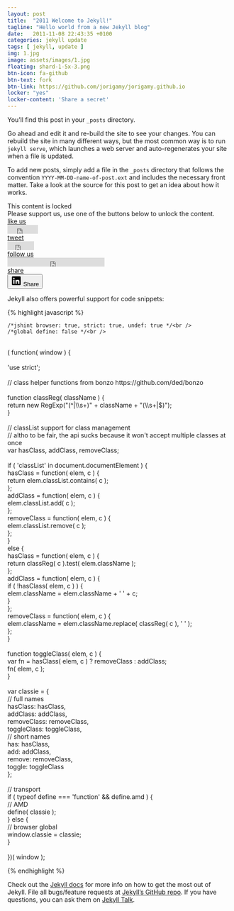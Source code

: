 ```yaml
---
layout: post
title:  "2011 Welcome to Jekyll!"
tagline: "Hello world from a new Jekyll blog"
date:   2011-11-08 22:43:35 +0100
categories: jekyll update
tags: [ jekyll, update ]
img: 1.jpg
image: assets/images/1.jpg
floating: shard-1-5x-3.png
btn-icon: fa-github
btn-text: fork
btn-link: https://github.com/jorigamy/jorigamy.github.io
locker: "yes"
locker-content: 'Share a secret'
---
```

	
You’ll find this post in your `_posts` directory.

<!--more-->

 Go ahead and edit it and re-build the site to see your changes. You can rebuild the site in many different ways, but the most common way is to run `jekyll serve`, which launches a web server and auto-regenerates your site when a file is updated.

To add new posts, simply add a file in the `_posts` directory that follows the convention `YYYY-MM-DD-name-of-post.ext` and includes the necessary front matter. Take a look at the source for this post to get an idea about how it works.

<script>
jQuery(document).ready(function ($) {
   $('.to-lock').sociallocker({
theme: 'flat',
overlap:{
	   position: 'top'
},
	twitter:{
	   follow:{
	      url: 'https://twitter.com/lantoniotrento'
	   }
},
linkedin:{
	   share:{
	      url: 'https://jorigamy.github.io'
	   }
},
buttons:{
	   order: ["facebook-like","twitter-tweet","twitter-follow","linkedin-share"],
	   counters: true,
	   lazy: true
}
   });
});
</script>

<article id="default-usage">
    <section>
        <div class="to-lock onp-sl-content" style="display: none; background-color: #f9f9f9; text-align: center;">
            <div class="header">
                <p><strong>Lorem ipsum dolor sit amet, consectetur adipiscing</strong></p>
                <p>
                    Maecenas sed consectetur tortor. Morbi non vestibulum eros, at posuere nisi praesent consequat.
                </p>
            </div>
            <div class="image">
                <img src="img/image.jpg" alt="Preview image" /><br />
                <i>Aenean vel sodales sem. Morbi et felis eget felis vulputate placerat.</i>
            </div>
            <div class="footer">
                <p>Curabitur a rutrum enim, sit amet ultrices quam. Morbi dui leo, euismod a diam vitae, hendrerit ultricies arcu. Suspendisse tempor ultrices urna ut auctor.</p>
            </div>
        </div>
        <div class="onp-sl onp-sl-mozilla onp-sl-flat onp-sl-social-locker onp-sl-social-buttons-frist onp-sl-contains-single-group onp-sl-social-buttons-enabled onp-sl-no-touch" style="">
            <div class="onp-sl-outer-wrap">
                <div class="onp-sl-inner-wrap">
                    <div class="onp-sl-screen onp-sl-screen-default">
                        <div class="onp-sl-group onp-sl-social-buttons onp-sl-first-group onp-sl-single-group onp-sl-group-index-1 onp-sl-has-counters onp-sl-horizontal onp-sl-lang-en_US">
                            <div class="onp-sl-group-inner-wrap">
                                <div class="onp-sl-text">
                                    <div class="onp-sl-header onp-sl-strong">This content is locked</div>
                                    <div class="onp-sl-message">Please support us, use one of the buttons below to unlock the content.</div>
                                </div>
                                <div class="onp-sl-control onp-sl-facebook-like onp-sl-facebook onp-sl-flip" style="z-index: 50;">
                                    <div class="onp-sl-control-inner-wrap">
                                        <a href="#" class="onp-sl-button-overlay" style="z-index: 50;">
                                            <div class="onp-sl-overlay-back" style="z-index: -1;"></div>
                                            <div class="onp-sl-overlay-front" style="z-index: 1;">
                                                <div class="onp-sl-overlay-icon"></div>
                                                <div class="onp-sl-overlay-line"></div>
                                                <div class="onp-sl-overlay-text">like us</div>
                                            </div>
                                            <div class="onp-sl-overlay-header" style="z-index: 1;"></div>
                                        </a>
                                        <div class="onp-sl-social-button onp-sl-social-button-facebook-like">
                                            <div
                                                data-show-faces="false"
                                                data-send="false"
                                                data-href="https://jorigamy.github.io/jekyll/update/2011/11/08/welcome-to-jekyll.html"
                                                data-font="tahoma"
                                                data-colorscheme="light"
                                                data-layout="button_count"
                                                data-action="like"
                                                class="fb-like fb_iframe_widget"
                                                fb-xfbml-state="rendered"
                                                fb-iframe-plugin-query="action=like&amp;app_id=509727322725898&amp;color_scheme=light&amp;container_width=120&amp;font=tahoma&amp;href=https%3A%2F%2Fjorigamy.github.io%2Fjekyll%2Fupdate%2F2011%2F11%2F08%2Fwelcome-to-jekyll.html&amp;layout=button_count&amp;locale=en_US&amp;sdk=joey&amp;send=false&amp;show_faces=false"
                                            >
                                                <span style="vertical-align: bottom; width: 69px; height: 20px;">
                                                    <iframe
                                                        name="f3b736073f2f7ae"
                                                        data-testid="fb:like Facebook Social Plugin"
                                                        title="fb:like Facebook Social Plugin"
                                                        allowtransparency="true"
                                                        allowfullscreen="true"
                                                        scrolling="no"
                                                        allow="encrypted-media"
                                                        style="border: medium none; visibility: visible; width: 69px; height: 20px;"
                                                        src="https://web.facebook.com/v2.5/plugins/like.php?action=like&amp;app_id=509727322725898&amp;channel=https%3A%2F%2Fstaticxx.facebook.com%2Fx%2Fconnect%2Fxd_arbiter%2F%3Fversion%3D46%23cb%3Df173e23cb5ee472%26domain%3Djorigamy.github.io%26origin%3Dhttps%253A%252F%252Fjorigamy.github.io%252Ff37c1ee23a05a2%26relation%3Dparent.parent&amp;color_scheme=light&amp;container_width=120&amp;font=tahoma&amp;href=https%3A%2F%2Fjorigamy.github.io%2Fjekyll%2Fupdate%2F2011%2F11%2F08%2Fwelcome-to-jekyll.html&amp;layout=button_count&amp;locale=en_US&amp;sdk=joey&amp;send=false&amp;show_faces=false"
                                                        class=""
                                                        width="1000px"
                                                        height="1000px"
                                                        frameborder="0"
                                                    ></iframe>
                                                </span>
                                            </div>
                                        </div>
                                    </div>
                                </div>
                                <div class="onp-sl-control onp-sl-twitter-tweet onp-sl-twitter onp-sl-flip" style="z-index: 46;">
                                    <div class="onp-sl-control-inner-wrap">
                                        <a href="#" class="onp-sl-button-overlay" style="z-index: 46;">
                                            <div class="onp-sl-overlay-back" style="z-index: -1;"></div>
                                            <div class="onp-sl-overlay-front" style="z-index: 1;">
                                                <div class="onp-sl-overlay-icon"></div>
                                                <div class="onp-sl-overlay-line"></div>
                                                <div class="onp-sl-overlay-text">tweet</div>
                                            </div>
                                            <div class="onp-sl-overlay-header" style="z-index: 1;"></div>
                                        </a>
                                        <div class="onp-sl-social-button onp-sl-social-button-twitter-tweet">
                                            <iframe
                                                id="twitter-widget-1"
                                                scrolling="no"
                                                allowtransparency="true"
                                                allowfullscreen="true"
                                                class="twitter-share-button twitter-share-button-rendered twitter-tweet-button"
                                                style="position: static; visibility: visible; width: 60px; height: 20px;"
                                                title="Twitter Tweet Button"
                                                src="https://platform.twitter.com/widgets/tweet_button.2d7d9a6d04538bf11c7b23641e75738c.en.html#dnt=false&amp;id=twitter-widget-1&amp;lang=en&amp;original_referer=https%3A%2F%2Fjorigamy.github.io%2Fjekyll%2Fupdate%2F2011%2F11%2F08%2Fwelcome-to-jekyll.html&amp;size=m&amp;text=2011%20Welcome%20to%20Jekyll!%20%7C%20Jorigamy&amp;time=1599041244505&amp;type=share&amp;url=https%3A%2F%2Fjorigamy.github.io%2Fjekyll%2Fupdate%2F2011%2F11%2F08%2Fwelcome-to-jekyll.html"
                                                data-url="https://jorigamy.github.io/jekyll/update/2011/11/08/welcome-to-jekyll.html"
                                                frameborder="0"
                                            ></iframe>
                                            <div class="onp-sl-feature-overlay"></div>
                                        </div>
                                    </div>
                                </div>
                                <div class="onp-sl-control onp-sl-twitter-follow onp-sl-twitter onp-sl-flip" style="z-index: 42;">
                                    <div class="onp-sl-control-inner-wrap">
                                        <a href="#" class="onp-sl-button-overlay" style="z-index: 42;">
                                            <div class="onp-sl-overlay-back" style="z-index: -1;"></div>
                                            <div class="onp-sl-overlay-front" style="z-index: 1;">
                                                <div class="onp-sl-overlay-icon"></div>
                                                <div class="onp-sl-overlay-line"></div>
                                                <div class="onp-sl-overlay-text">follow us</div>
                                            </div>
                                            <div class="onp-sl-overlay-header" style="z-index: 1;"></div>
                                        </a>
                                        <div class="onp-sl-social-button onp-sl-social-button-twitter-follow">
                                            <iframe
                                                id="twitter-widget-2"
                                                scrolling="no"
                                                allowtransparency="true"
                                                allowfullscreen="true"
                                                class="twitter-follow-button twitter-follow-button-rendered"
                                                style="position: static; visibility: visible; width: 219px; height: 20px;"
                                                title="Twitter Follow Button"
                                                src="https://platform.twitter.com/widgets/follow_button.2d7d9a6d04538bf11c7b23641e75738c.en.html#dnt=false&amp;id=twitter-widget-2&amp;lang=en&amp;screen_name=lantoniotrento&amp;show_count=true&amp;show_screen_name=true&amp;size=m&amp;time=1599041244506"
                                                data-screen-name="lantoniotrento"
                                                frameborder="0"
                                            ></iframe>
                                            <div class="onp-sl-feature-overlay"></div>
                                        </div>
                                    </div>
                                </div>
                                <div class="onp-sl-control onp-sl-linkedin-share onp-sl-linkedin onp-sl-flip" style="z-index: 38;">
                                    <div class="onp-sl-control-inner-wrap">
                                        <a href="#" class="onp-sl-button-overlay" style="z-index: 38;">
                                            <div class="onp-sl-overlay-back" style="z-index: -1;"></div>
                                            <div class="onp-sl-overlay-front" style="z-index: 1;">
                                                <div class="onp-sl-overlay-icon"></div>
                                                <div class="onp-sl-overlay-line"></div>
                                                <div class="onp-sl-overlay-text">share</div>
                                            </div>
                                            <div class="onp-sl-overlay-header" style="z-index: 1;"></div>
                                        </a>
                                        <div class="onp-sl-social-button onp-sl-social-button-linkedin-share">
                                            <span
                                                class="IN-widget"
                                                style="display: inline-block; line-height: 1; vertical-align: bottom; padding: 0px; margin: 0px; text-indent: 0px; text-align: center;"
                                                data-lnkd-debug='<script type="IN/Share+init" data-onsuccess="OPanda_LinkedinShare_Callback" data-success="OPanda_LinkedinShare_Callback" data-counter="right" data-url="https://jorigamy.github.io/"></script>'
                                            >
                                                <span style="padding: 0px !important; margin: 0px !important; text-indent: 0px !important; display: inline-block !important; vertical-align: bottom !important; font-size: 1px !important;">
                                                    <button class="IN-2bc0215c-7188-4274-b598-1969e06d4d7c-1G9ISYhSF8XoOmdcl0yKDu">
                                                        <xdoor-icon aria-hidden="true">
                                                            <svg viewBox="0 0 24 24" width="24px" height="24px" x="0" y="0" preserveAspectRatio="xMinYMin meet">
                                                                <g style="fill: currentColor;">
                                                                    <rect x="-0.003" style="fill: none;" width="24" height="24"></rect>
                                                                    <path
                                                                        style=""
                                                                        d="M20,2h-16c-1.1,0-2,0.9-2,2v16c0,1.1,0.9,2,2,2h16c1.1,0,2-0.9,2-2V4C22,2.9,21.1,2,20,2zM8,19h-3v-9h3V19zM6.5,8.8C5.5,8.8,4.7,8,4.7,7s0.8-1.8,1.8-1.8S8.3,6,8.3,7S7.5,8.8,6.5,8.8zM19,19h-3v-4c0-1.4-0.6-2-1.5-2c-1.1,0-1.5,0.8-1.5,2.2V19h-3v-9h2.9v1.1c0.5-0.7,1.4-1.3,2.6-1.3c2.3,0,3.5,1.1,3.5,3.7V19z"
                                                                    ></path>
                                                                </g>
                                                            </svg>
                                                        </xdoor-icon>
                                                        Share
                                                    </button>
                                                </span>
                                            </span>
                                        </div>
                                    </div>
                                </div>
                            </div>
                        </div>
                    </div>
                </div>
            </div>
        </div>
    </section>
</article>	
	
	
	
	
	
	
	
	
Jekyll also offers powerful support for code snippets:

{% highlight javascript %}

    /*jshint browser: true, strict: true, undef: true */<br />
    /*global define: false */<br />
<br />
    ( function( window ) {<br />
<br />
    'use strict';<br />
<br />
    // class helper functions from bonzo https://github.com/ded/bonzo<br />
<br />
    function classReg( className ) {<br />
      return new RegExp("(^|\\s+)" + className + "(\\s+|$)");<br />
    }<br />
<br />
    // classList support for class management<br />
    // altho to be fair, the api sucks because it won't accept multiple classes at once<br />
    var hasClass, addClass, removeClass;<br />
<br />
    if ( 'classList' in document.documentElement ) {<br />
      hasClass = function( elem, c ) {<br />
        return elem.classList.contains( c );<br />
      };<br />
      addClass = function( elem, c ) {<br />
        elem.classList.add( c );<br />
      };<br />
      removeClass = function( elem, c ) {<br />
        elem.classList.remove( c );<br />
      };<br />
    }<br />
    else {<br />
      hasClass = function( elem, c ) {<br />
        return classReg( c ).test( elem.className );<br />
      };<br />
      addClass = function( elem, c ) {<br />
        if ( !hasClass( elem, c ) ) {<br />
          elem.className = elem.className + ' ' + c;<br />
        }<br />
      };<br />
      removeClass = function( elem, c ) {<br />
        elem.className = elem.className.replace( classReg( c ), ' ' );<br />
      };<br />
    }<br />
<br />
    function toggleClass( elem, c ) {<br />
      var fn = hasClass( elem, c ) ? removeClass : addClass;<br />
      fn( elem, c );<br />
    }<br />
<br />
    var classie = {<br />
      // full names<br />
      hasClass: hasClass,<br />
      addClass: addClass,<br />
      removeClass: removeClass,<br />
      toggleClass: toggleClass,<br />
      // short names<br />
      has: hasClass,<br />
      add: addClass,<br />
      remove: removeClass,<br />
      toggle: toggleClass<br />
    };<br />
<br />
    // transport<br />
    if ( typeof define === 'function' && define.amd ) {<br />
      // AMD<br />
      define( classie );<br />
    } else {<br />
      // browser global<br />
      window.classie = classie;<br />
    } <br />
<br />
    })( window );<br />

{% endhighlight %}


Check out the [Jekyll docs][jekyll-docs] for more info on how to get the most out of Jekyll. File all bugs/feature requests at [Jekyll’s GitHub repo][jekyll-gh]. If you have questions, you can ask them on [Jekyll Talk][jekyll-talk].

[jekyll-docs]: https://jekyllrb.com/docs/home
[jekyll-gh]:   https://github.com/jekyll/jekyll
[jekyll-talk]: https://talk.jekyllrb.com/
